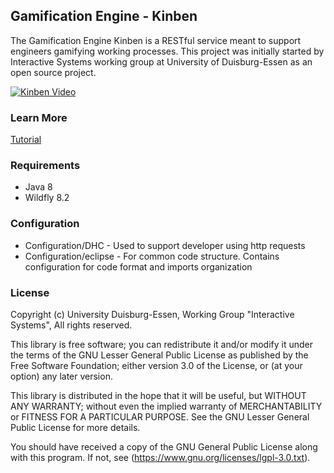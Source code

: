 ## Gamification Engine - Kinben

The Gamification Engine Kinben is a RESTful service meant to support engineers gamifying working processes.
This project was initially started by Interactive Systems working group at University of Duisburg-Essen as an open source project.

[![Kinben Video](http://img.youtube.com/vi/_26QIZMy14s/0.jpg)](https://www.youtube.com/watch?v=_26QIZMy14s)

### Learn More
[Tutorial](https://rawgit.com/InteractiveSystemsGroup/GamificationEngine-Kinben/master/Tutorial.html)

### Requirements
* Java 8
* Wildfly 8.2

### Configuration
* Configuration/DHC - Used to support developer using http requests
* Configuration/eclipse - For common code structure. Contains configuration for code format and imports organization


### License
Copyright (c) University Duisburg-Essen, Working Group
"Interactive Systems", All rights reserved.

This library is free software; you can redistribute it and/or
modify it under the terms of the GNU Lesser General Public
License as published by the Free Software Foundation; either
version 3.0 of the License, or (at your option) any later version.

This library is distributed in the hope that it will be useful,
but WITHOUT ANY WARRANTY; without even the implied warranty of
MERCHANTABILITY or FITNESS FOR A PARTICULAR PURPOSE.  See the GNU
Lesser General Public License for more details.

You should have received a copy of the GNU General Public License
along with this program.  If not, see (https://www.gnu.org/licenses/lgpl-3.0.txt).
